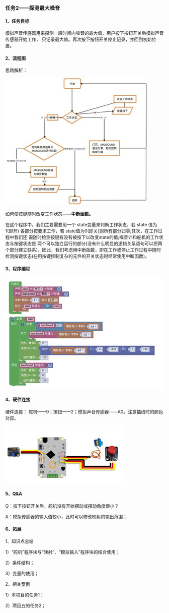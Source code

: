 ### 任务2——探测最大噪音

#### 1、任务目标

模拟声音传感器用来探测一段时间内噪音的最大值，用户按下按钮开关后模拟声音传感器开始工作， 只记录最大值。再次按下按钮开关停止记录，并回到初始位置。

#### 2、流程图

思路解析：

![图3.9-5](/assets/image326.jpg)

如何使按键随时改变工作状态——**中断函数。**

在这个程序中，我们主要需要用一个 state变量来判断工作状态，若 state 值为1(即开) 各部分按要求工作，若 state值为0(即关)则所有部分归零;其次，在工作过程中我们还 需随时检测按键有没有被按下以改变state的值;噪音计和舵机的工作状态与按键状态是 两个可以独立运行的部分(没有什么明显的逻辑关系语句可以把两个部分建立联系)，因此，我们考虑用中断函数，即在工作或停止工作过程中随时检测按键状态(在用按键控制复杂的元件的开关状态时经常使用中断函数)。

#### 3、程序编程

![图3.9-6](/assets/image328.jpg)

#### 4、硬件连接

硬件连接： 舵机——9；按钮——2；模拟声音传感器——A0。注意插线时的颜色对应。

![图3.9-7](/assets/image330.jpg)

#### 5、Q&A

Q：按下按钮开关后，舵机没有开始摆动或摆动角度很小？

A：模拟传感器的输入值较小，此时可以修改映射的输出范围；

#### 6、拓展

1、知识点总结

1）“舵机”程序块与“映射”、“模拟输入”程序块的结合使用；

2）条件结构；

3）变量的使用；

2、相关案例

1）本项目的任务1；

2）项目五的任务2；

